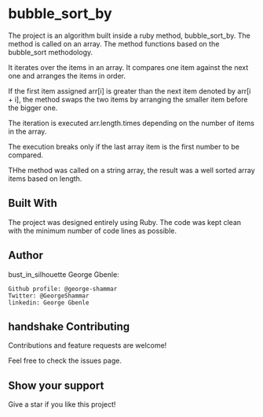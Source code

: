 # bubble_sort_by
The project is an algorithm built inside a ruby method, bubble_sort_by. The method is called on an array. The method functions based on the bubble_sort methodology.

It iterates over the items in an array. It compares one item against the next one and arranges the items in order. 

If the first item assigned arr[i] is greater than the next item denoted by arr[i + i], the method swaps the two items by arranging the smaller item before the bigger one.

The iteration is executed arr.length.times depending on the number of items in the array.

The execution breaks only if the last array item is the first number to be compared.

THhe method was called on a string array, the result was a well sorted array items based on length.

## Built With

The project was designed entirely using Ruby. The code was kept clean with the minimum number of code lines as possible.

## Author

bust_in_silhouette George Gbenle:

    Github profile: @george-shammar
    Twitter: @GeorgeShammar
    linkedin: George Gbenle

## handshake Contributing

Contributions and feature requests are welcome!

Feel free to check the issues page.

## Show your support

Give a star if you like this project!